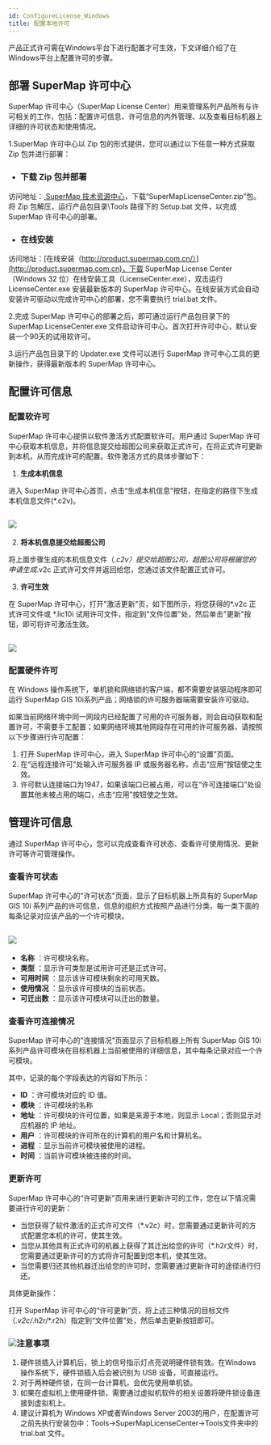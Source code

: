 ```yaml
---
id: ConfigureLicense_Windows
title: 配置本地许可
---
```

产品正式许可需在Windows平台下进行配置才可生效，下文详细介绍了在Windows平台上配置许可的步骤。

## 部署 SuperMap 许可中心

SuperMap 许可中心（SuperMap License
Center）用来管理系列产品所有与许可相关的工作，包括：配置许可信息、许可信息的内外管理、以及查看目标机器上详细的许可状态和使用情况。

1.SuperMap 许可中心以 Zip 包的形式提供，您可以通过以下任意一种方式获取 Zip 包并进行部署：

* ### 下载 Zip 包并部署 

访问地址：[ SuperMap
技术资源中心](http://support.supermap.com.cn)，下载“SuperMapLicenseCenter.zip”包。将 Zip
包解压，运行产品包目录\Tools 路径下的 Setup.bat 文件，以完成 SuperMap 许可中心的部署。

* ### 在线安装

访问地址：[在线安装（http://product.supermap.com.cn/）](http://product.supermap.com.cn)，下载
SuperMap License Center（Windows 32 位）在线安装工具（LicenseCenter.exe），双击运行
LicenseCenter.exe 安装最新版本的 SuperMap 许可中心。在线安装方式会自动安装许可驱动以完成许可中心的部署，您不需要执行
trial.bat 文件。

2.完成 SuperMap 许可中心的部署之后，即可通过运行产品包目录下的 SuperMap.LicenseCenter.exe
文件启动许可中心。首次打开许可中心，默认安装一个90天的试用软许可。

3.运行产品包目录下的 Updater.exe 文件可以进行 SuperMap 许可中心工具的更新操作，获得最新版本的 SuperMap 许可中心。

## 配置许可信息

### 配置软许可

SuperMap 许可中心提供以软件激活方式配置软许可。用户通过 SuperMap
许可中心获取本机信息，并将信息提交给超图公司来获取正式许可，在将正式许可更新到本机，从而完成许可的配置。软件激活方式的具体步骤如下：

  1. **生成本机信息**

进入 SuperMap 许可中心首页，点击“生成本机信息”按钮，在指定的路径下生成本机信息文件(*.c2v)。

![](img/LicenseCenter2.png)  
---  
  2. **将本机信息提交给超图公司**

将上面步骤生成的本机信息文件（*.c2v）提交给超图公司，超图公司将根据您的申请生成*.v2c 正式许可文件并返回给您，您通过该文件配置正式许可。

  3. **许可生效**

在 SuperMap 许可中心，打开"激活更新"页，如下图所示，将您获得的*.v2c 正式许可文件或 *.lic10i
试用许可文件，指定到"文件位置"处，然后单击"更新"按钮，即可将许可激活生效。

![](img/LicenseCenter3.png)  
---  

### 配置硬件许可

在 Windows 操作系统下，单机锁和网络锁的客户端，都不需要安装驱动程序即可运行 SuperMap GIS
10i系列产品；网络锁的许可服务器端需要安装许可驱动。

如果当前网络环境中同一网段内已经配置了可用的许可服务器，则会自动获取和配置许可，不需要手工配置；如果网络环境其他网段存在可用的许可服务器，请按照以下步骤进行许可配置：

  1. 打开 SuperMap 许可中心，进入 SuperMap 许可中心的“设置”页面。
  2. 在“远程连接许可”处输入许可服务器 IP 或服务器名称，点击“应用”按钮使之生效。
  3. 许可默认连接端口为1947，如果该端口已被占用，可以在“许可连接端口”处设置其他未被占用的端口，点击“应用”按钮使之生效。

## 管理许可信息

通过 SuperMap 许可中心，您可以完成查看许可状态、查看许可使用情况、更新许可等许可管理操作。

### 查看许可状态

SuperMap 许可中心的"许可状态"页面，显示了目标机器上所具有的 SuperMap GIS 10i
系列产品的许可信息，信息的组织方式按照产品进行分类，每一类下面的每条记录对应该产品的一个许可模块。

![](img/LicenseCenter4.png)  
---  
  
  * **名称** ：许可模块名称。
  * **类型** ：显示许可类型是试用许可还是正式许可。
  * **可用时间** ：显示该许可模块剩余的可用天数。
  * **使用情况** ：显示该许可模块的当前状态。
  * **可迁出数** ：显示该许可模块可以迁出的数量。

### 查看许可连接情况

SuperMap 许可中心的"连接情况"页面显示了目标机器上所有 SuperMap GIS 10i
系列产品许可模块在目标机器上当前被使用的详细信息，其中每条记录对应一个许可模块。

其中，记录的每个字段表达的内容如下所示：

  * **ID** ：许可模块对应的 ID 值。
  * **模块** ：许可模块的名称
  * **地址** ：许可模块的许可位置，如果是来源于本地，则显示 Local；否则显示对应机器的 IP 地址。
  * **用户** ：许可模块的许可所在的计算机的用户名和计算机名。 
  * **进程** ：显示当前许可模块被使用的进程。
  * **时间** ：当前许可模块被连接的时间。

### 更新许可

SuperMap 许可中心的“许可更新”页用来进行更新许可的工作，您在以下情况需要进行许可的更新：

  * 当您获得了软件激活的正式许可文件（*.v2c）时，您需要通过更新许可的方式配置您本机的许可，使其生效。 
  * 当您从其他具有正式许可的机器上获得了其迁出给您的许可（*.h2r文件）时，您需要通过更新许可的方式将许可配置到您本机，使其生效。 
  * 当您需要归还其他机器迁出给您的许可时，您需要通过更新许可的途径进行归还。 

具体更新操作：

打开 SuperMap 许可中心的“许可更新”页，将上述三种情况的目标文件（*.v2c/*.h2r/*.r2h）指定到“文件位置”处，然后单击更新按钮即可。

### ![](img/note.png)注意事项

  1. 硬件锁插入计算机后，锁上的信号指示灯点亮说明硬件锁有效。在Windows操作系统下，硬件锁插入后会被识别为 USB 设备，可直接运行。 
  2. 对于两种硬件锁，在同一台计算机，会优先使用单机锁。
  3. 如果在虚拟机上使用硬件锁，需要通过虚拟机软件的相关设置将硬件锁设备连接到虚拟机上。
  4. 建议计算机为 Windows XP或者Windows Server 2003的用户，在配置许可之前先执行安装包中：Tools→SuperMapLicenseCenter→Tools文件夹中的 trial.bat 文件。
